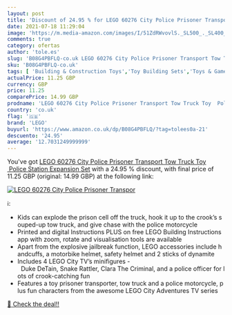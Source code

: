 ```yaml
---
layout: post
title: 'Discount of 24.95 % for LEGO 60276 City Police Prisoner Transpor'
date: 2021-07-18 11:29:04
image: 'https://m.media-amazon.com/images/I/51ZdRWvovlS._SL500_._SL400_.jpg'
comments: true
category: ofertas
author: 'tole.es'
slug: 'B08G4PBFLQ-co.uk LEGO 60276 City Police Prisoner Transport Tow Truck Toy...'
sku: 'B08G4PBFLQ-co.uk'
tags: [ 'Building & Construction Toys','Toy Building Sets','Toys & Games','Toys Store','lego', ]
actualPrice: 11.25 GBP
currency: GBP
price: 11.25
comparePrice: 14.99 GBP
prodname: 'LEGO 60276 City Police Prisoner Transport Tow Truck Toy  Police Station Expansion Set'
country: 'co.uk'
flag: '🇬🇧'
brand: 'LEGO'
buyurl: 'https://www.amazon.co.uk/dp/B08G4PBFLQ/?tag=tolees0a-21'
descuento: '24.95'
average: '12.7031249999999'
---
```


You've got [LEGO 60276 City Police Prisoner Transport Tow Truck Toy  Police Station Expansion Set](https://www.amazon.co.uk/dp/B08G4PBFLQ/?tag=tolees0a-21) with a  24.95 % discount, with final price of 11.25 GBP (original: 14.99 GBP) at the following link:

[![LEGO 60276 City Police Prisoner Transpor](https://m.media-amazon.com/images/I/51ZdRWvovlS._SL500_._SL400_.jpg)](https://www.amazon.co.uk/dp/B08G4PBFLQ/?tag=tolees0a-21)

ℹ️:

- Kids can explode the prison cell off the truck, hook it up to the crook’s souped-up tow truck, and give chase with the police motorcycle
- Printed and digital Instructions PLUS on free LEGO Building Instructions app with zoom, rotate and visualisation tools are available
- Apart from the explosive jailbreak function, LEGO accessories include handcuffs, a motorbike helmet, safety helmet and 2 sticks of dynamite
- Includes 4 LEGO City TV’s minifigures -  Duke DeTain, Snake Rattler, Clara The Criminal, and a police officer for lots of crook-catching fun
- Features a toy prisoner transporter, tow truck and a police motorcycle, plus fun characters from the awesome LEGO City Adventures TV series

[🛒 Check the deal!!](https://www.amazon.co.uk/dp/B08G4PBFLQ/?tag=tolees0a-21)
